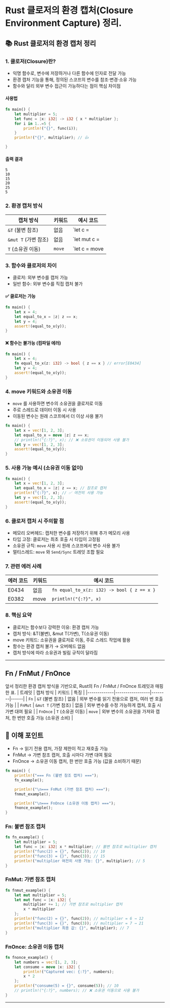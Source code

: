 # **Rust 클로저의 환경 캡처(Closure Environment Capture)** 정리.

## 📚 Rust 클로저의 환경 캡처 정리
### 1. 클로저(Closure)란?
- 익명 함수로, 변수에 저장하거나 다른 함수에 인자로 전달 가능
- 환경 캡처 기능을 통해, 정의된 스코프의 변수를 참조·변경·소유 가능
- 함수와 달리 외부 변수 접근이 가능하다는 점이 핵심 차이점


#### 사용법
```rust
fn main() {
    let multiplier = 5;
    let func = |x: i32| -> i32 { x * multiplier };
    for i in 1..=5 {
        println!("{}", func(i));
    }
    println!("{}", multiplier); // 👍

}
```

#### 출력 결과
```
5
10
15
20
25
5
```

### 2. 환경 캡처 방식
| 캡처 방식 | 키워드 | 예시 코드 |
|-----------|--------|-----------|
| `&T` (불변 참조) | 없음   | `let c = || println!("{}", x);` |
| `&mut T` (가변 참조) | 없음   | `let mut c = || x += 1;` |
| `T` (소유권 이동) | `move` | `let c = move || println!("{}", x);` |


### 3. 함수와 클로저의 차이
- 클로저: 외부 변수를 캡처 가능
- 일반 함수: 외부 변수를 직접 캡처 불가
#### ✅ 클로저는 가능
```rust
fn main() {
    let x = 4;
    let equal_to_x = |z| z == x;
    let y = 4;
    assert!(equal_to_x(y));
}
```

#### ❌ 함수는 불가능 (컴파일 에러)
```rust
fn main() {
    let x = 4;
    fn equal_to_x(z: i32) -> bool { z == x } // error[E0434]
    let y = 4;
    assert!(equal_to_x(y));
}
```


### 4. move 키워드와 소유권 이동
- `move` 를 사용하면 변수의 소유권을 클로저로 이동
- 주로 스레드로 데이터 이동 시 사용
- 이동된 변수는 원래 스코프에서 더 이상 사용 불가
```rust
fn main() {
    let x = vec![1, 2, 3];
    let equal_to_x = move |z| z == x;
    // println!("{:?}", x); // ❌ 소유권이 이동되어 사용 불가
    let y = vec![1, 2, 3];
    assert!(equal_to_x(y));
}
```


### 5. 사용 가능 예시 (소유권 이동 없이)
```rust
fn main() {
    let x = vec![1, 2, 3];
    let equal_to_x = |z| z == x; // 참조로 캡처
    println!("{:?}", x); // ✅ 여전히 사용 가능
    let y = vec![1, 2, 3];
    assert!(equal_to_x(y));
}
```


### 6. 클로저 캡처 시 주의할 점
- 메모리 오버헤드: 캡처한 변수를 저장하기 위해 추가 메모리 사용
- 타입 고정: 클로저는 최초 호출 시 타입이 고정됨
- 소유권 규칙: `move` 사용 시 원래 스코프에서 변수 사용 불가
- 멀티스레드: `move` 와 `Send/Sync` 트레잇 조합 필요

### 7. 관련 에러 사례
| 에러 코드 | 키워드 | 예시 코드 |
|-----------|--------|-----------|
| E0434     | 없음   | `fn equal_to_x(z: i32) -> bool { z == x }` |
| E0382     | move   | `println!("{:?}", x)` |


### 8. 핵심 요약
- 클로저는 함수보다 강력한 이유: 환경 캡처 가능
- 캡처 방식: &T(불변), &mut T(가변), T(소유권 이동)
- move 키워드: 소유권을 클로저로 이동, 주로 스레드 작업에 활용
- 함수는 환경 캡처 불가 → 오버헤드 없음
- 캡처 방식에 따라 소유권과 빌림 규칙이 달라짐

--- 

## Fn / FnMut / FnOnce

앞서 정리한 환경 캡처 방식을 기반으로, Rust의 Fn / FnMut / FnOnce 트레잇과 매핑한 표.
| 트레잇      | 캡처 방식        | 키워드 | 특징 |
|-------------|-----------------|--------|------|
| `Fn`        | `&T` (불변 참조) | 없음   | 외부 변수를 읽기 전용으로 캡처, 여러 번 호출 가능 |
| `FnMut`     | `&mut T` (가변 참조) | 없음   | 외부 변수를 수정 가능하게 캡처, 호출 시 가변 대여 필요 |
| `FnOnce`    | `T` (소유권 이동) | `move` | 외부 변수의 소유권을 가져와 캡처, 한 번만 호출 가능 (소유권 소비) |



## 📌 이해 포인트
- Fn → 읽기 전용 캡처, 가장 제한이 적고 재호출 가능
- FnMut → 가변 참조 캡처, 호출 시마다 가변 대여 필요
- FnOnce → 소유권 이동 캡처, 한 번만 호출 가능 (값을 소비하기 때문)

```rust
fn main() {
    println!("=== Fn (불변 참조 캡처) ===");
    fn_example();

    println!("\n=== FnMut (가변 참조 캡처) ===");
    fnmut_example();

    println!("\n=== FnOnce (소유권 이동 캡처) ===");
    fnonce_example();
}
```

### Fn: 불변 참조 캡처
```rust
fn fn_example() {
    let multiplier = 5;
    let func = |x: i32| x * multiplier; // 불변 참조로 multiplier 캡처
    println!("func(2) = {}", func(2)); // 10
    println!("func(3) = {}", func(3)); // 15
    println!("multiplier 여전히 사용 가능: {}", multiplier); // 5
}
```

### FnMut: 가변 참조 캡처
```rust
fn fnmut_example() {
    let mut multiplier = 5;
    let mut func = |x: i32| {
        multiplier += 1; // 가변 참조로 multiplier 캡처
        x * multiplier
    };
    println!("func(2) = {}", func(2)); // multiplier = 6 → 12
    println!("func(3) = {}", func(3)); // multiplier = 7 → 21
    println!("multiplier 최종 값: {}", multiplier); // 7
}
```

### FnOnce: 소유권 이동 캡처
```rust
fn fnonce_example() {
    let numbers = vec![1, 2, 3];
    let consume = move |x: i32| {
        println!("Captured vec: {:?}", numbers);
        x * 2
    };
    println!("consume(5) = {}", consume(5)); // 10
    // println!("{:?}", numbers); // ❌ 소유권 이동으로 사용 불가
}
```

---
